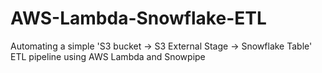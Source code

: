 # AWS-Lambda-Snowflake-ETL
Automating a simple 'S3 bucket -> S3 External Stage -> Snowflake Table' ETL pipeline using AWS Lambda and Snowpipe
